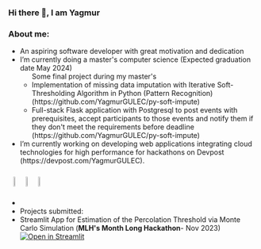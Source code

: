 ### Hi there 👋, I am Yagmur
### About me: 
<ul>
  <li>An aspiring software developer with great motivation and dedication</li>
  <li>I’m currently doing a master's computer science (Expected graduation date May 2024)
    <ul> Some final project during my master's
      <li>Implementation of missing data imputation with  Iterative Soft-Thresholding Algorithm  in Python (Pattern Recognition) (https://github.com/YagmurGULEC/py-soft-impute)</li>
      <li> Full-stack Flask application with Postgresql to post events with prerequisites, accept participants to those events and notify them if they don't meet the requirements before deadline (https://github.com/YagmurGULEC/py-soft-impute)</li>
    </ul>
  </li>
  <li>I’m currently working on developing web applications integrating cloud technologies for high performance for hackathons on Devpost (https://devpost.com/YagmurGULEC).</li>
</ul>

<div class="image-container" style="display: flex; 
 margin-right: 100;
  width: 50%;
  padding: 10px;"> 
 <img src="https://cdn.jsdelivr.net/gh/devicons/devicon/icons/python/python-original-wordmark.svg" style="width: 10%; height: auto;"> 
 <img src="https://cdn.jsdelivr.net/gh/devicons/devicon/icons/flask/flask-original-wordmark.svg"  style="width: 10%; height: auto;"> 
 <img src="https://cdn.jsdelivr.net/gh/devicons/devicon/icons/postgresql/postgresql-original-wordmark.svg" style="width: 10%; height: auto;">
</div>

 - 
 - Projects submitted:
 - Streamlit App for Estimation of the Percolation Threshold via Monte Carlo Simulation (**MLH's Month Long Hackathon**- Nov 2023) [![Open in Streamlit](https://static.streamlit.io/badges/streamlit_badge_black_white.svg)](https://percolationmontecarlo.streamlit.app/)


<!---[![Top Langs](https://github-readme-stats.vercel.app/api/top-langs/?username=YagmurGULEC&layout=donut-vertical)](https://github.com/YagmurGULEC/github-readme-stats)               -->




